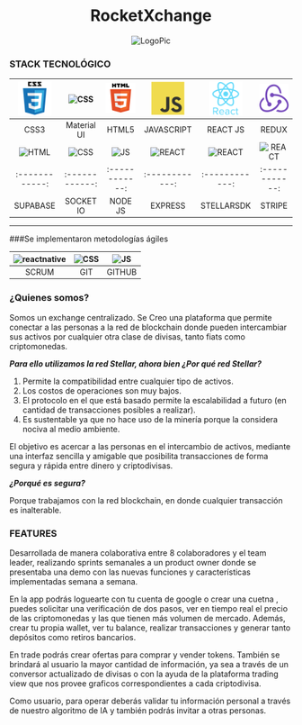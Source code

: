 
<h1 align='center'> RocketXchange</h1>
  <p align='center'>
  <img alt='LogoPic' src='https://github.com/andresf2448/Exchange-ProyectoFinal/blob/main/client/rocketXchange-logos/rocketXchange-logos_white.png'   width='200px' height='200px' />
</p>

### STACK TECNOLÓGICO

 <img src="https://raw.githubusercontent.com/devicons/devicon/master/icons/css3/css3-original-wordmark.svg" width="60" alt="HTML"> | <img src="https://external-content.duckduckgo.com/iu/?u=https%3A%2F%2Ftse1.mm.bing.net%2Fth%3Fid%3DOIP._mdpsmNUZ05vQb-q09t3jAHaDc%26pid%3DApi&f=1" width="60" alt="CSS"> | <img src="https://raw.githubusercontent.com/devicons/devicon/master/icons/html5/html5-original-wordmark.svg" width="60" alt="JS">  | <img src="https://raw.githubusercontent.com/devicons/devicon/master/icons/javascript/javascript-original.svg" width="60" alt="REACT"> | <img src="https://raw.githubusercontent.com/devicons/devicon/master/icons/react/react-original-wordmark.svg" width="60" alt="REACT"> | <img src="https://raw.githubusercontent.com/devicons/devicon/master/icons/redux/redux-original.svg" width="60" alt="REACT"> |
| :------------: | :------------: | :------------: | :------------: | :------------: | :------------: |
| CSS3  | Material UI | HTML5  | JAVASCRIPT | REACT JS  | REDUX |
| <img src="https://external-content.duckduckgo.com/iu/?u=https%3A%2F%2Fbookface-images.s3.amazonaws.com%2Flogos%2F08f3d41684b91f7d68810459b2356ecb4819c382.png&f=1&nofb=1" width="60" alt="HTML"> | <img src="https://external-content.duckduckgo.com/iu/?u=https%3A%2F%2Fdc722jrlp2zu8.cloudfront.net%2Fmedia%2Fcache%2F6e%2Fd2%2F6ed2408abf9bd0038b587018a116879d.jpg&f=1&nofb=1" width="60" alt="CSS"> | <img src="https://external-content.duckduckgo.com/iu/?u=https%3A%2F%2Fupload.wikimedia.org%2Fwikipedia%2Fcommons%2Fthumb%2F7%2F7e%2FNode.js_logo_2015.svg%2F1280px-Node.js_logo_2015.svg.png&f=1&nofb=1" width="60" alt="JS">  | <img src="https://external-content.duckduckgo.com/iu/?u=https%3A%2F%2Fdevtechnosys.com%2Finsights%2Fwp-content%2Fuploads%2F2019%2F06%2Fexpress-js-logo.png&f=1&nofb=1" width="60" alt="REACT"> | <img src="https://external-content.duckduckgo.com/iu/?u=https%3A%2F%2Ftse1.mm.bing.net%2Fth%3Fid%3DOIP.0cAb1l3kFA_NSVB-ymRbiwHaD4%26pid%3DApi&f=1" width="60" alt="REACT"> | <img src="https://external-content.duckduckgo.com/iu/?u=https%3A%2F%2Ftse3.mm.bing.net%2Fth%3Fid%3DOIP.CQhXKdDR1iHp1Jx0OiNYYwHaDh%26pid%3DApi&f=1" width="60" alt="REACT"> |
| :------------: | :------------: | :------------: | :------------: | :------------: | :------------: |
| SUPABASE  | SOCKET IO | NODE JS  | EXPRESS | STELLARSDK | STRIPE |
 
 
********

###Se implementaron metodologías ágiles 

| <img src="https://external-content.duckduckgo.com/iu/?u=https%3A%2F%2Ftse4.mm.bing.net%2Fth%3Fid%3DOIP.qfvz00Bka2XQNEpaRGCJ5AHaDj%26pid%3DApi&f=1" alt="reactnative" width="60" alt="HTML"> | <img src="https://external-content.duckduckgo.com/iu/?u=https%3A%2F%2Ftse4.mm.bing.net%2Fth%3Fid%3DOIP.hYwqXatKhyC8TULANrK1CQAAAA%26pid%3DApi&f=1" width="70" alt="CSS"> | <img src="https://external-content.duckduckgo.com/iu/?u=https%3A%2F%2Ftse1.mm.bing.net%2Fth%3Fid%3DOIP.T41aAOhgX-pnfJ8uPE9pcgHaGs%26pid%3DApi&f=1" width="60" alt="JS">  | 
| :------------: | :------------: | :------------: | 
| SCRUM  | GIT | GITHUB

### ¿Quienes somos?

Somos un exchange centralizado. Se Creo una plataforma que permite conectar a las personas a la red de blockchain donde pueden intercambiar sus activos por cualquier otra clase de divisas, tanto fiats como criptomonedas. 


 ***Para ello utilizamos la red Stellar, ahora bien ¿Por qué red Stellar?***


<ol>
  <li>Permite la compatibilidad entre cualquier tipo de activos.</li>
  <li>Los costos de operaciones son muy bajos.</li>
  <li>El protocolo en el que está basado permite la escalabilidad a futuro (en cantidad de transacciones posibles a realizar).</li>
  <li>Es sustentable ya que no hace uso de la minería porque la considera nociva al medio ambiente.</li>
</ol>

El objetivo es acercar a las personas en el intercambio de activos, mediante una interfaz sencilla y amigable que posibilita transacciones de forma segura y rápida entre dinero y criptodivisas.

***¿Porqué es segura?***

Porque trabajamos con la red blockchain, en donde cualquier transacción es inalterable.


### FEATURES
Desarrollada de manera colaborativa entre 8 colaboradores y el team leader, realizando sprints semanales a un product owner donde se presentaba una demo con las nuevas funciones y características implementadas semana a semana. 

En la app podrás loguearte con tu cuenta de google o crear una cuetna , puedes solicitar una verificación de dos pasos, ver en tiempo real el precio de las criptomonedas y las que tienen más volumen de mercado. Además, crear tu propia wallet, ver tu balance, realizar transacciones y generar tanto depósitos como retiros bancarios.

En trade podrás crear ofertas para comprar y vender tokens. También se brindará al usuario la mayor cantidad de información, ya sea a través de un conversor actualizado de divisas o con la ayuda de la plataforma trading view que nos provee graficos correspondientes a cada criptodivisa.

Como usuario, para operar deberás validar tu información personal a través de nuestro algoritmo de IA y también podrás invitar a otras personas.
